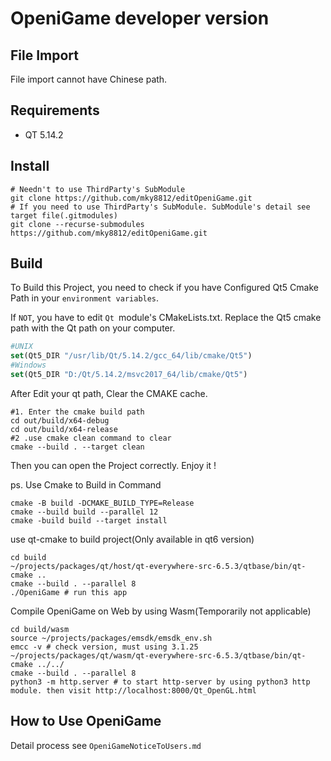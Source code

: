 # OpeniGame developer version

## File Import

File import cannot have Chinese path.

## Requirements

- QT 5.14.2

## Install

~~~shell
# Needn't to use ThirdParty's SubModule
git clone https://github.com/mky8812/editOpeniGame.git
# If you need to use ThirdParty's SubModule. SubModule's detail see target file(.gitmodules)
git clone --recurse-submodules https://github.com/mky8812/editOpeniGame.git
~~~

## Build

To Build this Project, you need to check if you have Configured Qt5 Cmake Path in your `environment variables`.

If `NOT`, you have to edit `Qt `module's CMakeLists.txt. Replace the Qt5 cmake path with the Qt path on your computer.

~~~cmake
#UNIX
set(Qt5_DIR "/usr/lib/Qt/5.14.2/gcc_64/lib/cmake/Qt5")
#Windows
set(Qt5_DIR "D:/Qt/5.14.2/msvc2017_64/lib/cmake/Qt5")
~~~

After Edit your qt path, Clear the CMAKE cache.

~~~shell
#1. Enter the cmake build path
cd out/build/x64-debug
cd out/build/x64-release
#2 .use cmake clean command to clear
cmake --build . --target clean
~~~

Then you can open the Project correctly. Enjoy it !

ps. Use Cmake to Build in Command

```shell
cmake -B build -DCMAKE_BUILD_TYPE=Release
cmake --build build --parallel 12
cmake -build build --target install
```

use qt-cmake to build project(Only available in qt6 version)

```shell
cd build
~/projects/packages/qt/host/qt-everywhere-src-6.5.3/qtbase/bin/qt-cmake ..
cmake --build . --parallel 8
./OpeniGame # run this app
```

Compile OpeniGame on Web by using Wasm(Temporarily not applicable)

```shell
cd build/wasm
source ~/projects/packages/emsdk/emsdk_env.sh
emcc -v # check version, must using 3.1.25
~/projects/packages/qt/wasm/qt-everywhere-src-6.5.3/qtbase/bin/qt-cmake ../../
cmake --build . --parallel 8
python3 -m http.server # to start http-server by using python3 http module. then visit http://localhost:8000/Qt_OpenGL.html
```

## How to Use OpeniGame

Detail process see `OpeniGameNoticeToUsers.md`
